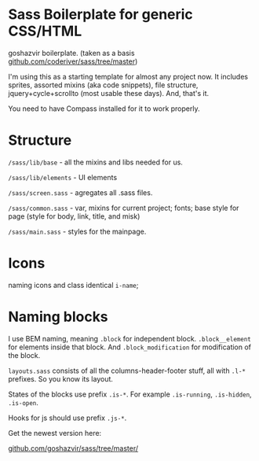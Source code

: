 Sass Boilerplate for generic CSS/HTML
=============
goshazvir boilerplate. 
(taken as a basis [github.com/coderiver/sass/tree/master](//github.com/coderiver/sass/tree/master/))

I'm using this as a starting template for almost any project now.
It includes sprites, assorted mixins (aka code snippets), file structure, jquery+cycle+scrollto (most usable these days).
And, that's it.

You need to have Compass installed for it to work properly.

Structure
=============
`/sass/lib/base` - all the mixins and libs needed for us.

`/sass/lib/elements` - UI elements

`/sass/screen.sass` - agregates all .sass files.

`/sass/common.sass` - var, mixins for current project; fonts; 
base style for page (style for body, link, title, and misk)

`/sass/main.sass` - styles for the mainpage.

Icons
=============
naming icons and class identical `i-name`;

Naming blocks
=============
I use BEM naming, meaning `.block` for independent block. `.block__element` for elements inside that block. And `.block_modification` for modification of the block.

`layouts.sass` consists of all the columns-header-footer stuff, all with `.l-*` prefixes. So you know its layout.

States of the blocks use prefix `.is-*`. For example `.is-running`, `.is-hidden`, `.is-open`.

Hooks for js should use prefix `.js-*`.


Get the newest version here:

[github.com/goshazvir/sass/tree/master/](//github.com/goshazvir/sass/tree/master/)